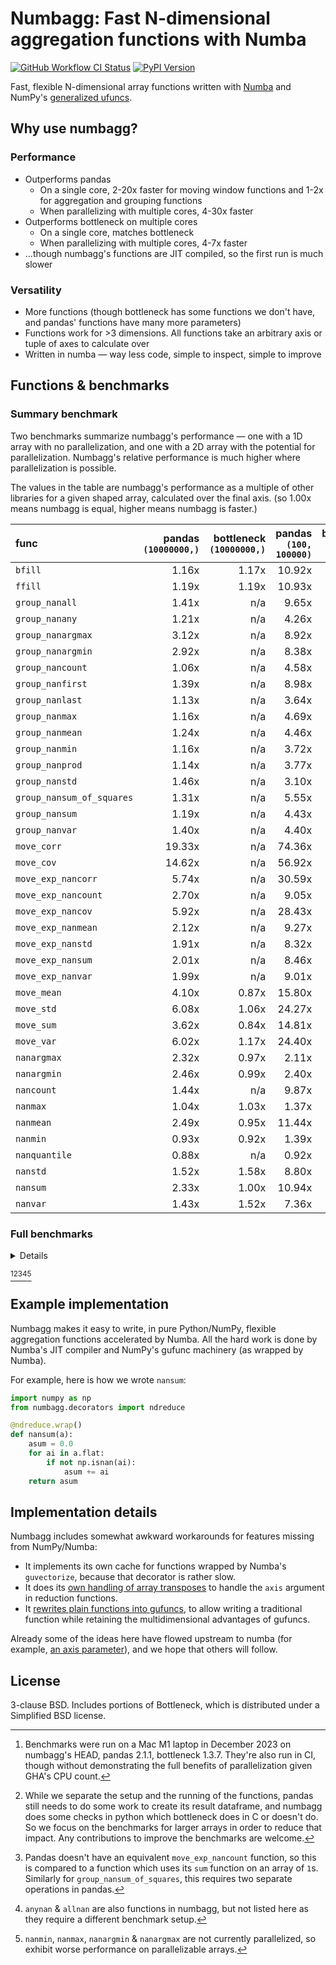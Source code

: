 # Numbagg: Fast N-dimensional aggregation functions with Numba

[![GitHub Workflow CI Status](https://img.shields.io/github/actions/workflow/status/numbagg/numbagg/test.yaml?branch=main&logo=github&style=for-the-badge)](https://github.com/numbagg/numbagg/actions/workflows/test.yaml)
[![PyPI Version](https://img.shields.io/pypi/v/numbagg?style=for-the-badge)](https://pypi.python.org/pypi/numbagg/)

Fast, flexible N-dimensional array functions written with
[Numba](https://github.com/numba/numba) and NumPy's [generalized
ufuncs](http://docs.scipy.org/doc/numpy/reference/c-api.generalized-ufuncs.html).

## Why use numbagg?

### Performance

- Outperforms pandas
  - On a single core, 2-20x faster for moving window functions and 1-2x for
    aggregation and grouping functions
  - When parallelizing with multiple cores, 4-30x faster
- Outperforms bottleneck on multiple cores
  - On a single core, matches bottleneck
  - When parallelizing with multiple cores, 4-7x faster
- ...though numbagg's functions are JIT compiled, so the first run is much slower

### Versatility

- More functions (though bottleneck has some functions we don't have, and pandas' functions
  have many more parameters)
- Functions work for >3 dimensions. All functions take an arbitrary axis or
  tuple of axes to calculate over
- Written in numba — way less code, simple to inspect, simple to improve

## Functions & benchmarks

### Summary benchmark

Two benchmarks summarize numbagg's performance — one with a 1D array with no
parallelization, and one with a 2D array with the potential for parallelization.
Numbagg's relative performance is much higher where parallelization is possible.

The values in the table are numbagg's performance as a multiple of other libraries for a
given shaped array, calculated over the final axis. (so 1.00x means numbagg is equal,
higher means numbagg is faster.)

| func                      | pandas<br>`(10000000,)` | bottleneck<br>`(10000000,)` | pandas<br>`(100, 100000)` | bottleneck<br>`(100, 100000)` |
| :------------------------ | ----------------------: | --------------------------: | ------------------------: | ----------------------------: |
| `bfill`                   |                   1.16x |                       1.17x |                    10.92x |                         3.95x |
| `ffill`                   |                   1.19x |                       1.19x |                    10.93x |                         3.89x |
| `group_nanall`            |                   1.41x |                         n/a |                     9.65x |                           n/a |
| `group_nanany`            |                   1.21x |                         n/a |                     4.26x |                           n/a |
| `group_nanargmax`         |                   3.12x |                         n/a |                     8.92x |                           n/a |
| `group_nanargmin`         |                   2.92x |                         n/a |                     8.38x |                           n/a |
| `group_nancount`          |                   1.06x |                         n/a |                     4.58x |                           n/a |
| `group_nanfirst`          |                   1.39x |                         n/a |                     8.98x |                           n/a |
| `group_nanlast`           |                   1.13x |                         n/a |                     3.64x |                           n/a |
| `group_nanmax`            |                   1.16x |                         n/a |                     4.69x |                           n/a |
| `group_nanmean`           |                   1.24x |                         n/a |                     4.46x |                           n/a |
| `group_nanmin`            |                   1.16x |                         n/a |                     3.72x |                           n/a |
| `group_nanprod`           |                   1.14x |                         n/a |                     3.77x |                           n/a |
| `group_nanstd`            |                   1.46x |                         n/a |                     3.10x |                           n/a |
| `group_nansum_of_squares` |                   1.31x |                         n/a |                     5.55x |                           n/a |
| `group_nansum`            |                   1.19x |                         n/a |                     4.43x |                           n/a |
| `group_nanvar`            |                   1.40x |                         n/a |                     4.40x |                           n/a |
| `move_corr`               |                  19.33x |                         n/a |                    74.36x |                           n/a |
| `move_cov`                |                  14.62x |                         n/a |                    56.92x |                           n/a |
| `move_exp_nancorr`        |                   5.74x |                         n/a |                    30.59x |                           n/a |
| `move_exp_nancount`       |                   2.70x |                         n/a |                     9.05x |                           n/a |
| `move_exp_nancov`         |                   5.92x |                         n/a |                    28.43x |                           n/a |
| `move_exp_nanmean`        |                   2.12x |                         n/a |                     9.27x |                           n/a |
| `move_exp_nanstd`         |                   1.91x |                         n/a |                     8.32x |                           n/a |
| `move_exp_nansum`         |                   2.01x |                         n/a |                     8.46x |                           n/a |
| `move_exp_nanvar`         |                   1.99x |                         n/a |                     9.01x |                           n/a |
| `move_mean`               |                   4.10x |                       0.87x |                    15.80x |                         4.04x |
| `move_std`                |                   6.08x |                       1.06x |                    24.27x |                         4.93x |
| `move_sum`                |                   3.62x |                       0.84x |                    14.81x |                         3.79x |
| `move_var`                |                   6.02x |                       1.17x |                    24.40x |                         5.14x |
| `nanargmax`               |                   2.32x |                       0.97x |                     2.11x |                         0.99x |
| `nanargmin`               |                   2.46x |                       0.99x |                     2.40x |                         0.98x |
| `nancount`                |                   1.44x |                         n/a |                     9.87x |                           n/a |
| `nanmax`                  |                   1.04x |                       1.03x |                     1.37x |                         1.01x |
| `nanmean`                 |                   2.49x |                       0.95x |                    11.44x |                         3.83x |
| `nanmin`                  |                   0.93x |                       0.92x |                     1.39x |                         0.99x |
| `nanquantile`             |                   0.88x |                         n/a |                     0.92x |                           n/a |
| `nanstd`                  |                   1.52x |                       1.58x |                     8.80x |                         7.27x |
| `nansum`                  |                   2.33x |                       1.00x |                    10.94x |                         3.48x |
| `nanvar`                  |                   1.43x |                       1.52x |                     7.36x |                         6.58x |

### Full benchmarks

<details>

| func                      |                  shape |      size | numbagg | pandas | bottleneck |  numpy | numbagg_ratio | pandas_ratio | bottleneck_ratio | numpy_ratio |
| :------------------------ | ---------------------: | --------: | ------: | -----: | ---------: | -----: | ------------: | -----------: | ---------------: | ----------: |
| `bfill`                   |                (1000,) |      1000 |     0ms |    0ms |        0ms |    n/a |         1.00x |        0.74x |            0.01x |         n/a |
|                           |            (10000000,) |  10000000 |    18ms |   21ms |       21ms |    n/a |         1.00x |        1.16x |            1.17x |         n/a |
|                           |          (100, 100000) |  10000000 |     6ms |   62ms |       22ms |    n/a |         1.00x |       10.92x |            3.95x |         n/a |
|                           | (10, 10, 10, 10, 1000) |  10000000 |     5ms |    n/a |       22ms |    n/a |         1.00x |          n/a |            4.35x |         n/a |
|                           |      (100, 1000, 1000) | 100000000 |    67ms |    n/a |      288ms |    n/a |         1.00x |          n/a |            4.28x |         n/a |
| `ffill`                   |                (1000,) |      1000 |     0ms |    0ms |        0ms |    n/a |         1.00x |        0.67x |            0.01x |         n/a |
|                           |            (10000000,) |  10000000 |    18ms |   21ms |       21ms |    n/a |         1.00x |        1.19x |            1.19x |         n/a |
|                           |          (100, 100000) |  10000000 |     5ms |   59ms |       21ms |    n/a |         1.00x |       10.93x |            3.89x |         n/a |
|                           | (10, 10, 10, 10, 1000) |  10000000 |     4ms |    n/a |       19ms |    n/a |         1.00x |          n/a |            4.26x |         n/a |
|                           |      (100, 1000, 1000) | 100000000 |    66ms |    n/a |      248ms |    n/a |         1.00x |          n/a |            3.74x |         n/a |
| `group_nanall`            |                (1000,) |      1000 |     0ms |    0ms |        n/a |    n/a |         1.00x |        0.84x |              n/a |         n/a |
|                           |            (10000000,) |  10000000 |    51ms |   72ms |        n/a |    n/a |         1.00x |        1.41x |              n/a |         n/a |
|                           |          (100, 100000) |  10000000 |     2ms |   19ms |        n/a |    n/a |         1.00x |        9.65x |              n/a |         n/a |
|                           | (10, 10, 10, 10, 1000) |  10000000 |     1ms |    n/a |        n/a |    n/a |         1.00x |          n/a |              n/a |         n/a |
| `group_nanany`            |                (1000,) |      1000 |     0ms |    0ms |        n/a |    n/a |         1.00x |        0.82x |              n/a |         n/a |
|                           |            (10000000,) |  10000000 |    61ms |   73ms |        n/a |    n/a |         1.00x |        1.21x |              n/a |         n/a |
|                           |          (100, 100000) |  10000000 |     4ms |   19ms |        n/a |    n/a |         1.00x |        4.26x |              n/a |         n/a |
|                           | (10, 10, 10, 10, 1000) |  10000000 |     4ms |    n/a |        n/a |    n/a |         1.00x |          n/a |              n/a |         n/a |
| `group_nanargmax`         |                (1000,) |      1000 |     0ms |    1ms |        n/a |    n/a |         1.00x |        7.59x |              n/a |         n/a |
|                           |            (10000000,) |  10000000 |    64ms |  199ms |        n/a |    n/a |         1.00x |        3.12x |              n/a |         n/a |
|                           |          (100, 100000) |  10000000 |     6ms |   50ms |        n/a |    n/a |         1.00x |        8.92x |              n/a |         n/a |
|                           | (10, 10, 10, 10, 1000) |  10000000 |     6ms |    n/a |        n/a |    n/a |         1.00x |          n/a |              n/a |         n/a |
| `group_nanargmin`         |                (1000,) |      1000 |     0ms |    1ms |        n/a |    n/a |         1.00x |        8.12x |              n/a |         n/a |
|                           |            (10000000,) |  10000000 |    64ms |  188ms |        n/a |    n/a |         1.00x |        2.92x |              n/a |         n/a |
|                           |          (100, 100000) |  10000000 |     5ms |   45ms |        n/a |    n/a |         1.00x |        8.38x |              n/a |         n/a |
|                           | (10, 10, 10, 10, 1000) |  10000000 |     6ms |    n/a |        n/a |    n/a |         1.00x |          n/a |              n/a |         n/a |
| `group_nancount`          |                (1000,) |      1000 |     0ms |    0ms |        n/a |    n/a |         1.00x |        0.84x |              n/a |         n/a |
|                           |            (10000000,) |  10000000 |    61ms |   65ms |        n/a |    n/a |         1.00x |        1.06x |              n/a |         n/a |
|                           |          (100, 100000) |  10000000 |     4ms |   18ms |        n/a |    n/a |         1.00x |        4.58x |              n/a |         n/a |
|                           | (10, 10, 10, 10, 1000) |  10000000 |     5ms |    n/a |        n/a |    n/a |         1.00x |          n/a |              n/a |         n/a |
| `group_nanfirst`          |                (1000,) |      1000 |     0ms |    0ms |        n/a |    n/a |         1.00x |        0.86x |              n/a |         n/a |
|                           |            (10000000,) |  10000000 |    54ms |   75ms |        n/a |    n/a |         1.00x |        1.39x |              n/a |         n/a |
|                           |          (100, 100000) |  10000000 |     2ms |   17ms |        n/a |    n/a |         1.00x |        8.98x |              n/a |         n/a |
|                           | (10, 10, 10, 10, 1000) |  10000000 |     2ms |    n/a |        n/a |    n/a |         1.00x |          n/a |              n/a |         n/a |
| `group_nanlast`           |                (1000,) |      1000 |     0ms |    0ms |        n/a |    n/a |         1.00x |        1.01x |              n/a |         n/a |
|                           |            (10000000,) |  10000000 |    61ms |   69ms |        n/a |    n/a |         1.00x |        1.13x |              n/a |         n/a |
|                           |          (100, 100000) |  10000000 |     5ms |   17ms |        n/a |    n/a |         1.00x |        3.64x |              n/a |         n/a |
|                           | (10, 10, 10, 10, 1000) |  10000000 |     6ms |    n/a |        n/a |    n/a |         1.00x |          n/a |              n/a |         n/a |
| `group_nanmax`            |                (1000,) |      1000 |     0ms |    0ms |        n/a |    n/a |         1.00x |        1.07x |              n/a |         n/a |
|                           |            (10000000,) |  10000000 |    65ms |   75ms |        n/a |    n/a |         1.00x |        1.16x |              n/a |         n/a |
|                           |          (100, 100000) |  10000000 |     4ms |   19ms |        n/a |    n/a |         1.00x |        4.69x |              n/a |         n/a |
|                           | (10, 10, 10, 10, 1000) |  10000000 |     5ms |    n/a |        n/a |    n/a |         1.00x |          n/a |              n/a |         n/a |
| `group_nanmean`           |                (1000,) |      1000 |     0ms |    0ms |        n/a |    n/a |         1.00x |        0.84x |              n/a |         n/a |
|                           |            (10000000,) |  10000000 |    61ms |   76ms |        n/a |    n/a |         1.00x |        1.24x |              n/a |         n/a |
|                           |          (100, 100000) |  10000000 |     5ms |   21ms |        n/a |    n/a |         1.00x |        4.46x |              n/a |         n/a |
|                           | (10, 10, 10, 10, 1000) |  10000000 |     5ms |    n/a |        n/a |    n/a |         1.00x |          n/a |              n/a |         n/a |
| `group_nanmin`            |                (1000,) |      1000 |     0ms |    0ms |        n/a |    n/a |         1.00x |        0.84x |              n/a |         n/a |
|                           |            (10000000,) |  10000000 |    65ms |   75ms |        n/a |    n/a |         1.00x |        1.16x |              n/a |         n/a |
|                           |          (100, 100000) |  10000000 |     5ms |   17ms |        n/a |    n/a |         1.00x |        3.72x |              n/a |         n/a |
|                           | (10, 10, 10, 10, 1000) |  10000000 |     6ms |    n/a |        n/a |    n/a |         1.00x |          n/a |              n/a |         n/a |
| `group_nanprod`           |                (1000,) |      1000 |     0ms |    0ms |        n/a |    n/a |         1.00x |        1.02x |              n/a |         n/a |
|                           |            (10000000,) |  10000000 |    62ms |   71ms |        n/a |    n/a |         1.00x |        1.14x |              n/a |         n/a |
|                           |          (100, 100000) |  10000000 |     5ms |   18ms |        n/a |    n/a |         1.00x |        3.77x |              n/a |         n/a |
|                           | (10, 10, 10, 10, 1000) |  10000000 |     4ms |    n/a |        n/a |    n/a |         1.00x |          n/a |              n/a |         n/a |
| `group_nanstd`            |                (1000,) |      1000 |     0ms |    0ms |        n/a |    n/a |         1.00x |        1.01x |              n/a |         n/a |
|                           |            (10000000,) |  10000000 |    67ms |   98ms |        n/a |    n/a |         1.00x |        1.46x |              n/a |         n/a |
|                           |          (100, 100000) |  10000000 |     7ms |   23ms |        n/a |    n/a |         1.00x |        3.10x |              n/a |         n/a |
|                           | (10, 10, 10, 10, 1000) |  10000000 |     7ms |    n/a |        n/a |    n/a |         1.00x |          n/a |              n/a |         n/a |
| `group_nansum`            |                (1000,) |      1000 |     0ms |    0ms |        n/a |    n/a |         1.00x |        0.86x |              n/a |         n/a |
|                           |            (10000000,) |  10000000 |    62ms |   74ms |        n/a |    n/a |         1.00x |        1.19x |              n/a |         n/a |
|                           |          (100, 100000) |  10000000 |     5ms |   21ms |        n/a |    n/a |         1.00x |        4.43x |              n/a |         n/a |
|                           | (10, 10, 10, 10, 1000) |  10000000 |     4ms |    n/a |        n/a |    n/a |         1.00x |          n/a |              n/a |         n/a |
| `group_nanvar`            |                (1000,) |      1000 |     0ms |    0ms |        n/a |    n/a |         1.00x |        1.03x |              n/a |         n/a |
|                           |            (10000000,) |  10000000 |    66ms |   92ms |        n/a |    n/a |         1.00x |        1.40x |              n/a |         n/a |
|                           |          (100, 100000) |  10000000 |     5ms |   21ms |        n/a |    n/a |         1.00x |        4.40x |              n/a |         n/a |
|                           | (10, 10, 10, 10, 1000) |  10000000 |     4ms |    n/a |        n/a |    n/a |         1.00x |          n/a |              n/a |         n/a |
| `group_nansum_of_squares` |                (1000,) |      1000 |     0ms |    0ms |        n/a |    n/a |         1.00x |        1.12x |              n/a |         n/a |
|                           |            (10000000,) |  10000000 |    63ms |   83ms |        n/a |    n/a |         1.00x |        1.31x |              n/a |         n/a |
|                           |          (100, 100000) |  10000000 |     5ms |   30ms |        n/a |    n/a |         1.00x |        5.55x |              n/a |         n/a |
|                           | (10, 10, 10, 10, 1000) |  10000000 |     4ms |    n/a |        n/a |    n/a |         1.00x |          n/a |              n/a |         n/a |
| `move_corr`               |                (1000,) |      1000 |     0ms |    1ms |        n/a |    n/a |         1.00x |        4.93x |              n/a |         n/a |
|                           |            (10000000,) |  10000000 |    52ms | 1004ms |        n/a |    n/a |         1.00x |       19.33x |              n/a |         n/a |
|                           |          (100, 100000) |  10000000 |    13ms |  976ms |        n/a |    n/a |         1.00x |       74.36x |              n/a |         n/a |
|                           | (10, 10, 10, 10, 1000) |  10000000 |    11ms |    n/a |        n/a |    n/a |         1.00x |          n/a |              n/a |         n/a |
|                           |      (100, 1000, 1000) | 100000000 |   143ms |    n/a |        n/a |    n/a |         1.00x |          n/a |              n/a |         n/a |
| `move_cov`                |                (1000,) |      1000 |     0ms |    0ms |        n/a |    n/a |         1.00x |        4.49x |              n/a |         n/a |
|                           |            (10000000,) |  10000000 |    48ms |  698ms |        n/a |    n/a |         1.00x |       14.62x |              n/a |         n/a |
|                           |          (100, 100000) |  10000000 |    11ms |  638ms |        n/a |    n/a |         1.00x |       56.92x |              n/a |         n/a |
|                           | (10, 10, 10, 10, 1000) |  10000000 |    12ms |    n/a |        n/a |    n/a |         1.00x |          n/a |              n/a |         n/a |
|                           |      (100, 1000, 1000) | 100000000 |   156ms |    n/a |        n/a |    n/a |         1.00x |          n/a |              n/a |         n/a |
| `move_mean`               |                (1000,) |      1000 |     0ms |    0ms |        0ms |    n/a |         1.00x |        0.85x |            0.01x |         n/a |
|                           |            (10000000,) |  10000000 |    32ms |  131ms |       28ms |    n/a |         1.00x |        4.10x |            0.87x |         n/a |
|                           |          (100, 100000) |  10000000 |     7ms |  112ms |       29ms |    n/a |         1.00x |       15.80x |            4.04x |         n/a |
|                           | (10, 10, 10, 10, 1000) |  10000000 |    11ms |    n/a |       27ms |    n/a |         1.00x |          n/a |            2.54x |         n/a |
|                           |      (100, 1000, 1000) | 100000000 |    70ms |    n/a |      312ms |    n/a |         1.00x |          n/a |            4.44x |         n/a |
| `move_std`                |                (1000,) |      1000 |     0ms |    0ms |        0ms |    n/a |         1.00x |        1.01x |            0.03x |         n/a |
|                           |            (10000000,) |  10000000 |    32ms |  195ms |       34ms |    n/a |         1.00x |        6.08x |            1.06x |         n/a |
|                           |          (100, 100000) |  10000000 |     8ms |  183ms |       37ms |    n/a |         1.00x |       24.27x |            4.93x |         n/a |
|                           | (10, 10, 10, 10, 1000) |  10000000 |    11ms |    n/a |       36ms |    n/a |         1.00x |          n/a |            3.35x |         n/a |
|                           |      (100, 1000, 1000) | 100000000 |    97ms |    n/a |      400ms |    n/a |         1.00x |          n/a |            4.13x |         n/a |
| `move_sum`                |                (1000,) |      1000 |     0ms |    0ms |        0ms |    n/a |         1.00x |        0.92x |            0.01x |         n/a |
|                           |            (10000000,) |  10000000 |    34ms |  122ms |       28ms |    n/a |         1.00x |        3.62x |            0.84x |         n/a |
|                           |          (100, 100000) |  10000000 |     7ms |  110ms |       28ms |    n/a |         1.00x |       14.81x |            3.79x |         n/a |
|                           | (10, 10, 10, 10, 1000) |  10000000 |     8ms |    n/a |       27ms |    n/a |         1.00x |          n/a |            3.29x |         n/a |
|                           |      (100, 1000, 1000) | 100000000 |    68ms |    n/a |      319ms |    n/a |         1.00x |          n/a |            4.73x |         n/a |
| `move_var`                |                (1000,) |      1000 |     0ms |    0ms |        0ms |    n/a |         1.00x |        1.39x |            0.04x |         n/a |
|                           |            (10000000,) |  10000000 |    31ms |  187ms |       36ms |    n/a |         1.00x |        6.02x |            1.17x |         n/a |
|                           |          (100, 100000) |  10000000 |     7ms |  177ms |       37ms |    n/a |         1.00x |       24.40x |            5.14x |         n/a |
|                           | (10, 10, 10, 10, 1000) |  10000000 |     8ms |    n/a |       34ms |    n/a |         1.00x |          n/a |            4.45x |         n/a |
|                           |      (100, 1000, 1000) | 100000000 |    92ms |    n/a |      393ms |    n/a |         1.00x |          n/a |            4.28x |         n/a |
| `move_exp_nancorr`        |                (1000,) |      1000 |     0ms |    0ms |        n/a |    n/a |         1.00x |        3.77x |              n/a |         n/a |
|                           |            (10000000,) |  10000000 |    86ms |  492ms |        n/a |    n/a |         1.00x |        5.74x |              n/a |         n/a |
|                           |          (100, 100000) |  10000000 |    16ms |  499ms |        n/a |    n/a |         1.00x |       30.59x |              n/a |         n/a |
|                           | (10, 10, 10, 10, 1000) |  10000000 |    16ms |    n/a |        n/a |    n/a |         1.00x |          n/a |              n/a |         n/a |
|                           |      (100, 1000, 1000) | 100000000 |   224ms |    n/a |        n/a |    n/a |         1.00x |          n/a |              n/a |         n/a |
| `move_exp_nancount`       |                (1000,) |      1000 |     0ms |    0ms |        n/a |    n/a |         1.00x |        0.94x |              n/a |         n/a |
|                           |            (10000000,) |  10000000 |    34ms |   93ms |        n/a |    n/a |         1.00x |        2.70x |              n/a |         n/a |
|                           |          (100, 100000) |  10000000 |     8ms |   76ms |        n/a |    n/a |         1.00x |        9.05x |              n/a |         n/a |
|                           | (10, 10, 10, 10, 1000) |  10000000 |     9ms |    n/a |        n/a |    n/a |         1.00x |          n/a |              n/a |         n/a |
|                           |      (100, 1000, 1000) | 100000000 |   125ms |    n/a |        n/a |    n/a |         1.00x |          n/a |              n/a |         n/a |
| `move_exp_nancov`         |                (1000,) |      1000 |     0ms |    0ms |        n/a |    n/a |         1.00x |        3.75x |              n/a |         n/a |
|                           |            (10000000,) |  10000000 |    54ms |  317ms |        n/a |    n/a |         1.00x |        5.92x |              n/a |         n/a |
|                           |          (100, 100000) |  10000000 |    12ms |  349ms |        n/a |    n/a |         1.00x |       28.43x |              n/a |         n/a |
|                           | (10, 10, 10, 10, 1000) |  10000000 |    12ms |    n/a |        n/a |    n/a |         1.00x |          n/a |              n/a |         n/a |
|                           |      (100, 1000, 1000) | 100000000 |   210ms |    n/a |        n/a |    n/a |         1.00x |          n/a |              n/a |         n/a |
| `move_exp_nanmean`        |                (1000,) |      1000 |     0ms |    0ms |        n/a |    n/a |         1.00x |        0.65x |              n/a |         n/a |
|                           |            (10000000,) |  10000000 |    35ms |   74ms |        n/a |    n/a |         1.00x |        2.12x |              n/a |         n/a |
|                           |          (100, 100000) |  10000000 |     9ms |   80ms |        n/a |    n/a |         1.00x |        9.27x |              n/a |         n/a |
|                           | (10, 10, 10, 10, 1000) |  10000000 |     7ms |    n/a |        n/a |    n/a |         1.00x |          n/a |              n/a |         n/a |
|                           |      (100, 1000, 1000) | 100000000 |    78ms |    n/a |        n/a |    n/a |         1.00x |          n/a |              n/a |         n/a |
| `move_exp_nanstd`         |                (1000,) |      1000 |     0ms |    0ms |        n/a |    n/a |         1.00x |        1.09x |              n/a |         n/a |
|                           |            (10000000,) |  10000000 |    50ms |   97ms |        n/a |    n/a |         1.00x |        1.91x |              n/a |         n/a |
|                           |          (100, 100000) |  10000000 |    12ms |  101ms |        n/a |    n/a |         1.00x |        8.32x |              n/a |         n/a |
|                           | (10, 10, 10, 10, 1000) |  10000000 |    19ms |    n/a |        n/a |    n/a |         1.00x |          n/a |              n/a |         n/a |
|                           |      (100, 1000, 1000) | 100000000 |   142ms |    n/a |        n/a |    n/a |         1.00x |          n/a |              n/a |         n/a |
| `move_exp_nansum`         |                (1000,) |      1000 |     0ms |    0ms |        n/a |    n/a |         1.00x |        0.92x |              n/a |         n/a |
|                           |            (10000000,) |  10000000 |    34ms |   69ms |        n/a |    n/a |         1.00x |        2.01x |              n/a |         n/a |
|                           |          (100, 100000) |  10000000 |     9ms |   75ms |        n/a |    n/a |         1.00x |        8.46x |              n/a |         n/a |
|                           | (10, 10, 10, 10, 1000) |  10000000 |     9ms |    n/a |        n/a |    n/a |         1.00x |          n/a |              n/a |         n/a |
|                           |      (100, 1000, 1000) | 100000000 |   111ms |    n/a |        n/a |    n/a |         1.00x |          n/a |              n/a |         n/a |
| `move_exp_nanvar`         |                (1000,) |      1000 |     0ms |    0ms |        n/a |    n/a |         1.00x |        0.98x |              n/a |         n/a |
|                           |            (10000000,) |  10000000 |    45ms |   89ms |        n/a |    n/a |         1.00x |        1.99x |              n/a |         n/a |
|                           |          (100, 100000) |  10000000 |    10ms |   92ms |        n/a |    n/a |         1.00x |        9.01x |              n/a |         n/a |
|                           | (10, 10, 10, 10, 1000) |  10000000 |    12ms |    n/a |        n/a |    n/a |         1.00x |          n/a |              n/a |         n/a |
|                           |      (100, 1000, 1000) | 100000000 |   114ms |    n/a |        n/a |    n/a |         1.00x |          n/a |              n/a |         n/a |
| `nanargmax`               |                (1000,) |      1000 |     0ms |    0ms |        0ms |    n/a |         1.00x |       13.36x |            0.21x |         n/a |
|                           |            (10000000,) |  10000000 |    13ms |   31ms |       13ms |    n/a |         1.00x |        2.32x |            0.97x |         n/a |
|                           |          (100, 100000) |  10000000 |    13ms |   28ms |       13ms |    n/a |         1.00x |        2.11x |            0.99x |         n/a |
|                           | (10, 10, 10, 10, 1000) |  10000000 |    14ms |    n/a |       15ms |    n/a |         1.00x |          n/a |            1.07x |         n/a |
|                           |      (100, 1000, 1000) | 100000000 |   139ms |    n/a |      153ms |    n/a |         1.00x |          n/a |            1.10x |         n/a |
| `nanargmin`               |                (1000,) |      1000 |     0ms |    0ms |        0ms |    n/a |         1.00x |       14.64x |            0.21x |         n/a |
|                           |            (10000000,) |  10000000 |    14ms |   33ms |       13ms |    n/a |         1.00x |        2.46x |            0.99x |         n/a |
|                           |          (100, 100000) |  10000000 |    13ms |   32ms |       13ms |    n/a |         1.00x |        2.40x |            0.98x |         n/a |
|                           | (10, 10, 10, 10, 1000) |  10000000 |    13ms |    n/a |       14ms |    n/a |         1.00x |          n/a |            1.07x |         n/a |
|                           |      (100, 1000, 1000) | 100000000 |   140ms |    n/a |      148ms |    n/a |         1.00x |          n/a |            1.06x |         n/a |
| `nancount`                |                (1000,) |      1000 |     0ms |    0ms |        n/a |    0ms |         1.00x |        0.97x |              n/a |       0.02x |
|                           |            (10000000,) |  10000000 |     4ms |    5ms |        n/a |    4ms |         1.00x |        1.44x |              n/a |       0.99x |
|                           |          (100, 100000) |  10000000 |     1ms |   11ms |        n/a |    4ms |         1.00x |        9.87x |              n/a |       3.37x |
|                           | (10, 10, 10, 10, 1000) |  10000000 |     1ms |    n/a |        n/a |    4ms |         1.00x |          n/a |              n/a |       2.99x |
|                           |      (100, 1000, 1000) | 100000000 |    11ms |    n/a |        n/a |   48ms |         1.00x |          n/a |              n/a |       4.44x |
| `nanmax`                  |                (1000,) |      1000 |     0ms |    0ms |        0ms |    0ms |         1.00x |        7.67x |            0.22x |       0.36x |
|                           |            (10000000,) |  10000000 |    13ms |   13ms |       13ms |    1ms |         1.00x |        1.04x |            1.03x |       0.11x |
|                           |          (100, 100000) |  10000000 |    13ms |   18ms |       13ms |    2ms |         1.00x |        1.37x |            1.01x |       0.12x |
|                           | (10, 10, 10, 10, 1000) |  10000000 |    13ms |    n/a |       12ms |    2ms |         1.00x |          n/a |            0.97x |       0.14x |
|                           |      (100, 1000, 1000) | 100000000 |   140ms |    n/a |      134ms |   18ms |         1.00x |          n/a |            0.96x |       0.13x |
| `nanmean`                 |                (1000,) |      1000 |     0ms |    0ms |        0ms |    0ms |         1.00x |        0.56x |            0.01x |       0.08x |
|                           |            (10000000,) |  10000000 |    11ms |   26ms |       10ms |   28ms |         1.00x |        2.49x |            0.95x |       2.67x |
|                           |          (100, 100000) |  10000000 |     3ms |   32ms |       11ms |   29ms |         1.00x |       11.44x |            3.83x |      10.39x |
|                           | (10, 10, 10, 10, 1000) |  10000000 |     2ms |    n/a |       10ms |   30ms |         1.00x |          n/a |            4.99x |      14.27x |
|                           |      (100, 1000, 1000) | 100000000 |    21ms |    n/a |      101ms |  328ms |         1.00x |          n/a |            4.75x |      15.39x |
| `nanmin`                  |                (1000,) |      1000 |     0ms |    0ms |        0ms |    0ms |         1.00x |        8.43x |            0.21x |       0.36x |
|                           |            (10000000,) |  10000000 |    14ms |   13ms |       13ms |    2ms |         1.00x |        0.93x |            0.92x |       0.12x |
|                           |          (100, 100000) |  10000000 |    13ms |   19ms |       13ms |    2ms |         1.00x |        1.39x |            0.99x |       0.13x |
|                           | (10, 10, 10, 10, 1000) |  10000000 |    13ms |    n/a |       14ms |    2ms |         1.00x |          n/a |            1.13x |       0.13x |
|                           |      (100, 1000, 1000) | 100000000 |   135ms |    n/a |      133ms |   16ms |         1.00x |          n/a |            0.98x |       0.12x |
| `nanquantile`             |                (1000,) |      1000 |     0ms |    0ms |        n/a |    0ms |         1.00x |        1.06x |              n/a |       0.25x |
|                           |            (10000000,) |  10000000 |   228ms |  200ms |        n/a |  166ms |         1.00x |        0.88x |              n/a |       0.73x |
|                           |          (100, 100000) |  10000000 |   227ms |  209ms |        n/a |  175ms |         1.00x |        0.92x |              n/a |       0.77x |
|                           | (10, 10, 10, 10, 1000) |  10000000 |   237ms |    n/a |        n/a |  170ms |         1.00x |          n/a |              n/a |       0.72x |
|                           |      (100, 1000, 1000) | 100000000 |  2324ms |    n/a |        n/a | 1928ms |         1.00x |          n/a |              n/a |       0.83x |
| `nanstd`                  |                (1000,) |      1000 |     0ms |    0ms |        0ms |    0ms |         1.00x |        0.64x |            0.03x |       0.27x |
|                           |            (10000000,) |  10000000 |    21ms |   31ms |       33ms |   56ms |         1.00x |        1.52x |            1.58x |       2.71x |
|                           |          (100, 100000) |  10000000 |     4ms |   38ms |       31ms |   57ms |         1.00x |        8.80x |            7.27x |      13.31x |
|                           | (10, 10, 10, 10, 1000) |  10000000 |     5ms |    n/a |       30ms |   58ms |         1.00x |          n/a |            6.32x |      12.33x |
|                           |      (100, 1000, 1000) | 100000000 |    42ms |    n/a |      310ms |  640ms |         1.00x |          n/a |            7.35x |      15.15x |
| `nansum`                  |                (1000,) |      1000 |     0ms |    0ms |        0ms |    0ms |         1.00x |        0.90x |            0.01x |       0.05x |
|                           |            (10000000,) |  10000000 |    10ms |   23ms |       10ms |   31ms |         1.00x |        2.33x |            1.00x |       3.11x |
|                           |          (100, 100000) |  10000000 |     3ms |   31ms |       10ms |   28ms |         1.00x |       10.94x |            3.48x |       9.79x |
|                           | (10, 10, 10, 10, 1000) |  10000000 |     2ms |    n/a |        9ms |   27ms |         1.00x |          n/a |            3.83x |      11.19x |
|                           |      (100, 1000, 1000) | 100000000 |    26ms |    n/a |      107ms |  298ms |         1.00x |          n/a |            4.05x |      11.33x |
| `nanvar`                  |                (1000,) |      1000 |     0ms |    0ms |        0ms |    0ms |         1.00x |        0.73x |            0.04x |       0.28x |
|                           |            (10000000,) |  10000000 |    21ms |   30ms |       32ms |   57ms |         1.00x |        1.43x |            1.52x |       2.68x |
|                           |          (100, 100000) |  10000000 |     5ms |   35ms |       31ms |   59ms |         1.00x |        7.36x |            6.58x |      12.33x |
|                           | (10, 10, 10, 10, 1000) |  10000000 |     5ms |    n/a |       31ms |   63ms |         1.00x |          n/a |            5.80x |      11.70x |
|                           |      (100, 1000, 1000) | 100000000 |    43ms |    n/a |      303ms |  623ms |         1.00x |          n/a |            7.00x |      14.39x |

</details>

[^1][^2][^3][^4][^5]

[^1]:
    Benchmarks were run on a Mac M1 laptop in December 2023 on numbagg's HEAD,
    pandas 2.1.1, bottleneck 1.3.7. They're also run in CI, though without
    demonstrating the full benefits of parallelization given GHA's CPU count.

[^2]:
    While we separate the setup and the running of the functions, pandas still
    needs to do some work to create its result dataframe, and numbagg does some
    checks in python which bottleneck does in C or doesn't do. So we focus on
    the benchmarks for larger arrays in order to reduce that impact. Any
    contributions to improve the benchmarks are welcome.

[^3]:
    Pandas doesn't have an equivalent `move_exp_nancount` function, so this is
    compared to a function which uses its `sum` function on an array of `1`s.
    Similarly for `group_nansum_of_squares`, this requires two separate
    operations in pandas.

[^4]:
    `anynan` & `allnan` are also functions in numbagg, but not listed here as they
    require a different benchmark setup.

[^5]:
    `nanmin`, `nanmax`, `nanargmin` & `nanargmax` are not currently parallelized,
    so exhibit worse performance on parallelizable arrays.

## Example implementation

Numbagg makes it easy to write, in pure Python/NumPy, flexible aggregation
functions accelerated by Numba. All the hard work is done by Numba's JIT
compiler and NumPy's gufunc machinery (as wrapped by Numba).

For example, here is how we wrote `nansum`:

```python
import numpy as np
from numbagg.decorators import ndreduce

@ndreduce.wrap()
def nansum(a):
    asum = 0.0
    for ai in a.flat:
        if not np.isnan(ai):
            asum += ai
    return asum
```

## Implementation details

Numbagg includes somewhat awkward workarounds for features missing from
NumPy/Numba:

- It implements its own cache for functions wrapped by Numba's
  `guvectorize`, because that decorator is rather slow.
- It does its [own handling of array
  transposes](https://github.com/numbagg/numbagg/blob/e166adae94b3be35497dcdc22772026df75af253/numbagg/decorators.py#L170-L181)
  to handle the `axis` argument in reduction functions.
- It [rewrites plain functions into
  gufuncs](https://github.com/numbagg/numbagg/blob/e166adae94b3be35497dcdc22772026df75af253/numbagg/transform.py),
  to allow writing a traditional function while retaining the multidimensional advantages of
  gufuncs.

Already some of the ideas here have flowed upstream to numba (for example, [an
axis parameter](https://github.com/numpy/numpy/issues/5197)), and we hope
that others will follow.

## License

3-clause BSD. Includes portions of Bottleneck, which is distributed under a
Simplified BSD license.
